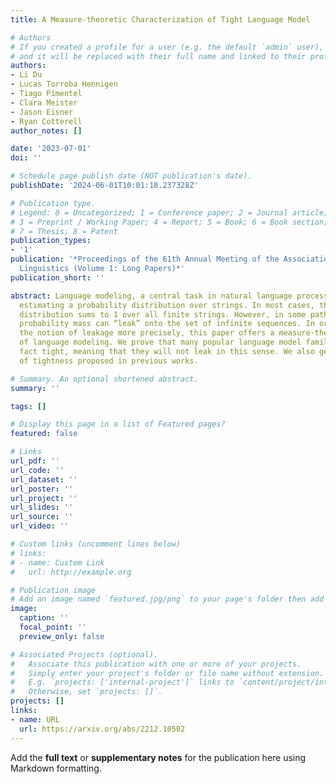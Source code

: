 ```yaml
---
title: A Measure-theoretic Characterization of Tight Language Model

# Authors
# If you created a profile for a user (e.g. the default `admin` user), write the username (folder name) here
# and it will be replaced with their full name and linked to their profile.
authors:
- Li Du
- Lucas Torroba Hennigen
- Tiago Pimentel
- Clara Meister
- Jason Eisner
- Ryan Cotterell
author_notes: []

date: '2023-07-01'
doi: ''

# Schedule page publish date (NOT publication's date).
publishDate: '2024-06-01T10:01:18.237328Z'

# Publication type.
# Legend: 0 = Uncategorized; 1 = Conference paper; 2 = Journal article;
# 3 = Preprint / Working Paper; 4 = Report; 5 = Book; 6 = Book section;
# 7 = Thesis; 8 = Patent
publication_types:
- '1'
publication: '*Proceedings of the 61th Annual Meeting of the Association for Computational
  Linguistics (Volume 1: Long Papers)*'
publication_short: ''

abstract: Language modeling, a central task in natural language processing, involves
  estimating a probability distribution over strings. In most cases, the estimated
  distribution sums to 1 over all finite strings. However, in some pathological cases,
  probability mass can “leak” onto the set of infinite sequences. In order to characterize
  the notion of leakage more precisely, this paper offers a measure-theoretic treatment
  of language modeling. We prove that many popular language model families are in
  fact tight, meaning that they will not leak in this sense. We also generalize characterizations
  of tightness proposed in previous works.

# Summary. An optional shortened abstract.
summary: ''

tags: []

# Display this page in a list of Featured pages?
featured: false

# Links
url_pdf: ''
url_code: ''
url_dataset: ''
url_poster: ''
url_project: ''
url_slides: ''
url_source: ''
url_video: ''

# Custom links (uncomment lines below)
# links:
# - name: Custom Link
#   url: http://example.org

# Publication image
# Add an image named `featured.jpg/png` to your page's folder then add a caption below.
image:
  caption: ''
  focal_point: ''
  preview_only: false

# Associated Projects (optional).
#   Associate this publication with one or more of your projects.
#   Simply enter your project's folder or file name without extension.
#   E.g. `projects: ['internal-project']` links to `content/project/internal-project/index.md`.
#   Otherwise, set `projects: []`.
projects: []
links:
- name: URL
  url: https://arxiv.org/abs/2212.10502
---
```


Add the **full text** or **supplementary notes** for the publication here using Markdown formatting.
